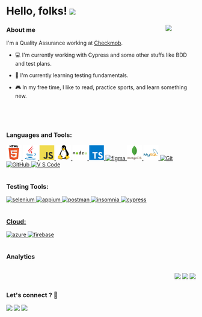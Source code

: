 <!-- ![Profile Views](http://estruyf-github.azurewebsites.net/api/VisitorHit?user=dittrichlucasd&repo=dittrichlucasd&countColorcountColor) -->

  <h1>Hello, folks! <img src="https://raw.githubusercontent.com/MartinHeinz/MartinHeinz/master/wave.gif" width="30"/></h1> 
<h4>
<img align="right" width="80" src="https://media.giphy.com/media/0TtX2qqpxp3pIafzio/giphy.gif">
  
   
  ### About me

I'm a Quality Assurance working at [Checkmob](https://checkmob.com.br/).

- :computer: I'm currently working with Cypress and some other stuffs like BDD and test plans.
- :notebook: I'm currently learning testing fundamentals.
- :video_game: In my free time, I like to read, practice sports, and learn something new.

  </h4>
  
  <br>
  
<div style="display: inline_block"><br>
<h3 align="left">Languages and Tools:</h3>
<a href="https://www.w3.org/html/" target="_blank" rel="noreferrer"> <img src="https://raw.githubusercontent.com/devicons/devicon/master/icons/html5/html5-original-wordmark.svg" alt="html5" width="40" height="40"/> </a> <a href="https://www.java.com" target="_blank" rel="noreferrer"> <img src="https://raw.githubusercontent.com/devicons/devicon/master/icons/java/java-original.svg" alt="java" width="40" height="40"/> </a> <a href="https://developer.mozilla.org/en-US/docs/Web/JavaScript" target="_blank" rel="noreferrer"> <img src="https://raw.githubusercontent.com/devicons/devicon/master/icons/javascript/javascript-original.svg" alt="javascript" width="40" height="40"/> </a> <a href="https://www.linux.org/" target="_blank" rel="noreferrer"> <img src="https://raw.githubusercontent.com/devicons/devicon/master/icons/linux/linux-original.svg" alt="linux" width="40" height="40"/> </a> <a href="https://nodejs.org" target="_blank" rel="noreferrer"> <img src="https://raw.githubusercontent.com/devicons/devicon/master/icons/nodejs/nodejs-original-wordmark.svg" alt="nodejs" width="40" height="40"/> </a> <a href="https://www.typescriptlang.org" target=_blank" rel"noreferrer"> <img alt="typescript" height="40" width="40" src="https://raw.githubusercontent.com/devicons/devicon/master/icons/typescript/typescript-plain.svg"> 
</a>
<a href="https://www.figma.com/" target="_blank" rel="noreferrer"> <img src="https://www.vectorlogo.zone/logos/figma/figma-icon.svg" alt="figma" width="40" height="40"/> </a>
<a href="https://www.mongodb.com/" target="_blank" rel="noreferrer"> <img src="https://raw.githubusercontent.com/devicons/devicon/master/icons/mongodb/mongodb-original-wordmark.svg" alt="mongodb" width="40" height="40"/> </a> <a href="https://www.mysql.com/" target="_blank" rel="noreferrer"> <img src="https://raw.githubusercontent.com/devicons/devicon/master/icons/mysql/mysql-original-wordmark.svg" alt="mysql" width="40" height="40"/> </a>
<a href="https://www.git.com/" target="_blank" rel="noreferrer"> <img src="https://img.shields.io/badge/-Git-05122A?style=flat&logo=git" alt="Git" width="40" height="40"/> </a>
<a href="https://www.github.com/" target="_blank" rel="noreferrer"> <img src="https://img.shields.io/badge/-GitHub-05122A?style=flat&logo=github" alt="GitHub" width="40" height="40"/> </a>
<a href="https://www.visualstudio.com/" target="_blank" rel="noreferrer"> <img src="https://img.shields.io/badge/-Visual%20Studio%20Code-05122A?style=flat&logo=visual-studio-code&logoColor=007ACC" alt="V S Code" width="40" height="40"/> </a>
</div>
  
<br>

<div>
<h3 align="left">Testing Tools: </h3>
</a> <a href="https://www.selenium.dev/" target=_blank" rel"noreferrer"> <img alt="selenium" height="40" width="40" src="https://upload.wikimedia.org/wikipedia/commons/d/d5/Selenium_Logo.png">
</a> <a href="https://appium.io/" target=_blank" rel"noreferrer"> <img alt="appium" height="40" width="40" src="https://w7.pngwing.com/pngs/372/674/png-transparent-appium-test-automation-software-testing-selenium-calabash-purple-violet-text-thumbnail.png">
<a href="https://www.postman.com/" target=_blank" rel"noreferrer"> <img alt="postman" height="40" width="40" src="https://www.svgrepo.com/download/354202/postman-icon.svg">
</a> <a href="https://insomnia.rest/download" target=_blank" rel"noreferrer"> <img alt="insomnia" height="40" width="40" src="https://seeklogo.com/images/I/insomnia-logo-A35E09EB19-seeklogo.com.png">
</a><a href="https://www.cypress.io/" target=_blank" rel"noreferrer"> <img alt="cypress" height="40" width="40" src="https://asset.brandfetch.io/idIq_kF0rb/idv3zwmSiY.jpeg">

</div>
  <br>
  
<div>
<h3 align="left">Cloud:</h3>
<a href="https://azure.microsoft.com/en-in/" target="_blank" rel="noreferrer"> <img src="https://www.vectorlogo.zone/logos/microsoft_azure/microsoft_azure-icon.svg" alt="azure" width="40" height="40"/> </a>
<a href="https://firebase.google.com/" target="_blank" rel="noreferrer"> <img src="https://www.vectorlogo.zone/logos/firebase/firebase-icon.svg" alt="firebase" width="40" height="40"/> </a>
</div>
  <br>

### Analytics

<br>

 <div align="right">
   
  <img height="150em" src="https://github-profile-summary-cards.vercel.app/api/cards/profile-details?username=camilalnmouraa&theme=radical"/> 
<img height="150em" src="https://github-readme-stats.vercel.app/api?username=camilalnmouraa&show_icons=true&theme=radical&include_all_commits=true&count_private=false&hide_border=true"/>
<img height="150em" src="https://github-readme-streak-stats.herokuapp.com/?user=camilalnmouraa&theme=radical&hide_border=true"/>
  
</div>
 
  
  
##
 
   
  
  ### Let's connect ? 🤝

<p align="left">
<a href="https://www.linkedin.com/in/camilalnmoura/"><img src="https://img.shields.io/badge/-camilalnmoura-0077B5?style=flat&logo=Linkedin&logoColor=white"/></a>
<a href="https://twitter.com/luizacamilaaa"><img src="https://img.shields.io/badge/-@camilaluiza-%231DA1F2?style=flat&logo=twitter&logoColor=white"/></a>
<a href="https://github.com/camilalnmouraa"><img src="https://img.shields.io/badge/-camilalnmouraa-%2312100E?style=flat&logo=Github&logoColor=white"/></a>
